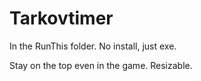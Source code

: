 # Tarkovtimer
 In the RunThis folder.
No install, just exe.

Stay on the top even in the game. Resizable.
